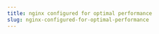```yaml
---
title: nginx configured for optimal performance
slug: nginx-configured-for-optimal-performance
---
```

